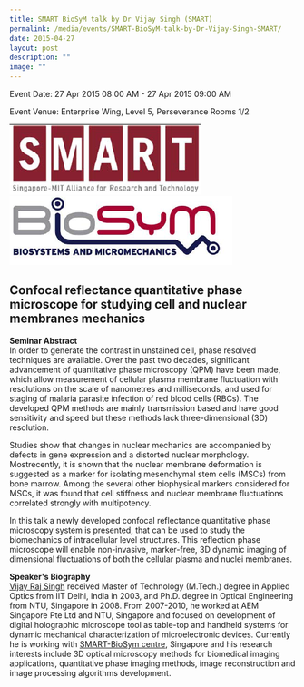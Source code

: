 ```yaml
---
title: SMART BioSyM talk by Dr Vijay Singh (SMART)
permalink: /media/events/SMART-BioSyM-talk-by-Dr-Vijay-Singh-SMART/
date: 2015-04-27
layout: post
description: ""
image: ""
---
```

Event Date: 27 Apr 2015 08:00 AM - 27 Apr 2015 09:00 AM

Event Venue: Enterprise Wing, Level 5, Perseverance Rooms 1/2

![](/images/Events/Vijay.png)![](/images/Events/Vijay'.png)

**Confocal reflectance quantitative phase microscope for studying cell and nuclear membranes mechanics**
--------------------------------------------------------------------------------------------------------

**Seminar Abstract**  
In order to generate the contrast in unstained cell, phase resolved techniques are available. Over the past two decades, significant advancement of quantitative phase microscopy (QPM) have been made, which allow measurement of cellular plasma membrane fluctuation with resolutions on the scale of nanometres and milliseconds, and used for staging of malaria parasite infection of red blood cells (RBCs). The developed QPM methods are mainly transmission based and have good sensitivity and speed but these methods lack three-dimensional (3D) resolution.  
  
Studies show that changes in nuclear mechanics are accompanied by defects in gene expression and a distorted nuclear morphology. Mostrecently, it is shown that the nuclear membrane deformation is suggested as a marker for isolating mesenchymal stem cells (MSCs) from bone marrow. Among the several other biophysical markers considered for MSCs, it was found that cell stiffness and nuclear membrane fluctuations correlated strongly with multipotency.  
  
In this talk a newly developed confocal reflectance quantitative phase microscopy system is presented, that can be used to study the biomechanics of intracellular level structures. This reflection phase microscope will enable non-invasive, marker-free, 3D dynamic imaging of dimensional fluctuations of both the cellular plasma and nuclei membranes.

**Speaker's Biography**  
[Vijay Raj Singh](https://sites.google.com/site/vrsinghsite/) received Master of Technology (M.Tech.) degree in Applied Optics from IIT Delhi, India in 2003, and Ph.D. degree in Optical Engineering from NTU, Singapore in 2008. From 2007-2010, he worked at AEM Singapore Pte Ltd and NTU, Singapore and focused on development of digital holographic microscope tool as table-top and handheld systems for dynamic mechanical characterization of microelectronic devices. Currently he is working with [SMART-BioSym centre](http://web.mit.edu/smart/research/biosym/BioSyM%20-%20Home1.html), Singapore and his research interests include 3D optical microscopy methods for biomedical imaging applications, quantitative phase imaging methods, image reconstruction and image processing algorithms development.
